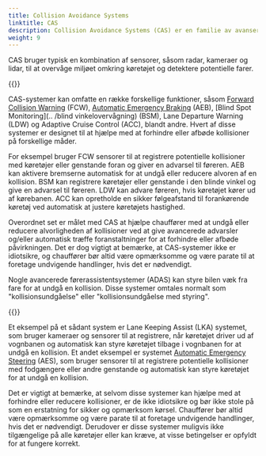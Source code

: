```yaml
---
title: Collision Avoidance Systems
linktitle: CAS
description: Collision Avoidance Systems (CAS) er en familie av avanserte førerassistentsystemer som er utviklet for å hjelpe sjåfører med å unngå kollisjoner med andre kjøretøy, fotgjengere og gjenstander på veien.
weight: 9
---
```

<!-- markdownlint-disable MD033 -->
CAS bruger typisk en kombination af sensorer, såsom radar, kameraer og lidar, til at overvåge miljøet omkring køretøjet og detektere potentielle farer.

{{<evkxdisplayaddarticle />}}

CAS-systemer kan omfatte en række forskellige funktioner, såsom [Forward Collision Warning](../forwardcollisionwarning) (FCW), [Automatic Emergency Braking](../automaticemergencybraking) (AEB), [Blind Spot Monitoring](.. /blind vinkelovervågning) (BSM), Lane Departure Warning (LDW) og Adaptive Cruise Control (ACC), blandt andre. Hvert af disse systemer er designet til at hjælpe med at forhindre eller afbøde kollisioner på forskellige måder.

For eksempel bruger FCW sensorer til at registrere potentielle kollisioner med køretøjer eller genstande foran og giver en advarsel til føreren. AEB kan aktivere bremserne automatisk for at undgå eller reducere alvoren af ​​en kollision. BSM kan registrere køretøjer eller genstande i den blinde vinkel og give en advarsel til føreren. LDW kan advare føreren, hvis køretøjet kører ud af kørebanen. ACC kan opretholde en sikker følgeafstand til forankørende køretøj ved automatisk at justere køretøjets hastighed.

Overordnet set er målet med CAS at hjælpe chauffører med at undgå eller reducere alvorligheden af ​​kollisioner ved at give avancerede advarsler og/eller automatisk træffe foranstaltninger for at forhindre eller afbøde påvirkningen. Det er dog vigtigt at bemærke, at CAS-systemer ikke er idiotsikre, og chauffører bør altid være opmærksomme og være parate til at foretage undvigende handlinger, hvis det er nødvendigt.

Nogle avancerede førerassistentsystemer (ADAS) kan styre bilen væk fra fare for at undgå en kollision. Disse systemer omtales normalt som "kollisionsundgåelse" eller "kollisionsundgåelse med styring".

{{<evkxdisplayaddarticle />}}

Et eksempel på et sådant system er Lane Keeping Assist (LKA) systemet, som bruger kameraer og sensorer til at registrere, når køretøjet driver ud af vognbanen og automatisk kan styre køretøjet tilbage i vognbanen for at undgå en kollision. Et andet eksempel er systemet [Automatic Emergency Steering](../automaticemergencysteering/) (AES), som bruger sensorer til at registrere potentielle kollisioner med fodgængere eller andre genstande og automatisk kan styre køretøjet for at undgå en kollision.

Det er vigtigt at bemærke, at selvom disse systemer kan hjælpe med at forhindre eller reducere kollisioner, er de ikke idiotsikre og bør ikke stole på som en erstatning for sikker og opmærksom kørsel. Chauffører bør altid være opmærksomme og være parate til at foretage undvigende handlinger, hvis det er nødvendigt. Derudover er disse systemer muligvis ikke tilgængelige på alle køretøjer eller kan kræve, at visse betingelser er opfyldt for at fungere korrekt.
